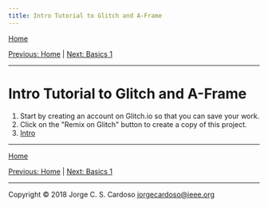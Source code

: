 ```yaml
---
title: Intro Tutorial to Glitch and A-Frame
---
```


<a href="index.html">Home</a>

<a href="index.html">Previous: Home</a> | <a href="1-basics-1.html">Next: Basics 1</a> 

--------

# Intro Tutorial to Glitch and A-Frame

1. Start by creating an account on Glitch.io so that you can save your work.
1. Click on the "Remix on Glitch" button to create a copy of this project.
1. <a href="examples/00-intro-01.html" target="_blank">Intro</a>


--------

<a href="index.html">Home</a>

<a href="index.html">Previous: Home</a> | <a href="1-basics-1.html">Next: Basics 1</a> 

-----
Copyright &copy; 2018 Jorge C. S. Cardoso jorgecardoso@ieee.org